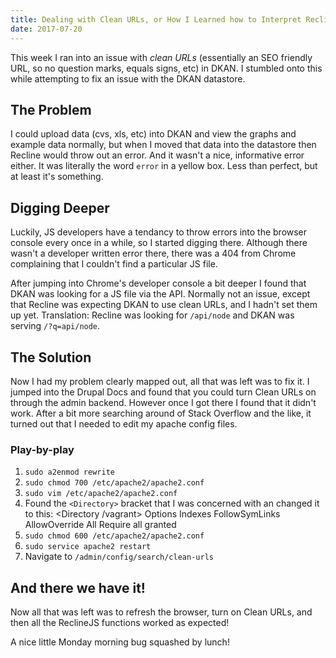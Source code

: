```yaml
---
title: Dealing with Clean URLs, or How I Learned how to Interpret Recline JS Errors
date: 2017-07-20
---
```


This week I ran into an issue with *clean URLs* (essentially an SEO friendly URL, so no question marks, equals signs, etc) in DKAN. I stumbled onto this while attempting to fix an issue with the DKAN datastore. 

## The Problem

I could upload data (cvs, xls, etc) into DKAN and view the graphs and example data normally, but when I moved that data into the datastore then Recline would throw out an error. And it wasn't a nice, informative error either. It was literally the word `error` in a yellow box. Less than perfect, but at least it's something.

## Digging Deeper
Luckily, JS developers have a tendancy to throw errors into the browser console every once in a while, so I started digging there. Although there wasn't a developer written error there, there was a 404 from Chrome complaining that I couldn't find a particular JS file.

After jumping into Chrome's developer console a bit deeper I found that DKAN was looking for a JS file via the API. Normally not an issue, except that Recline was expecting DKAN to use clean URLs, and I hadn't set them up yet. Translation: Recline was looking for `/api/node` and DKAN was serving `/?q=api/node`.

## The Solution
Now I had my problem clearly mapped out, all that was left was to fix it. I jumped into the Drupal Docs and found that you could turn Clean URLs on through the admin backend. However once I got there I found that it didn't work. After a bit more searching around of Stack Overflow and the like, it turned out that I needed to edit my apache config files.

### Play-by-play

1. `sudo a2enmod rewrite`
2. `sudo chmod 700 /etc/apache2/apache2.conf`
2. `sudo vim /etc/apache2/apache2.conf`
3. Found the `<Directory>` bracket that I was concerned with an changed it to this:
	<Directory /vagrant>
		Options Indexes FollowSymLinks
		AllowOverride All
		Require all granted
	</Directory>
4. `sudo chmod 600 /etc/apache2/apache2.conf`
5. `sudo service apache2 restart`
6. Navigate to `/admin/config/search/clean-urls`

## And there we have it!
Now all that was left was to refresh the browser, turn on Clean URLs, and then all the ReclineJS functions worked as expected! 

A nice little Monday morning bug squashed by lunch!

